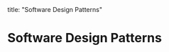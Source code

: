 <frontmatter>
title: "Software Design Patterns"
</frontmatter>

<link rel="stylesheet" href="{{baseUrl}}/css/textbook.css">

<div class="website-content" id="all">

<div id="title">

# Software Design Patterns
</div>
<div id="main">

<panel header="## Introduction" type="seamless" alt="introduction" expanded >
  <include src="introduction/index.md#main" />
</panel>

<panel header="## Singleton Pattern" type="seamless" alt="singleton" expanded >
  <include src="singleton/index.md#main" />
</panel>

<panel header="## Abstraction Occurrence Pattern" type="seamless" alt="abstraction occurrence" expanded >
  <include src="abstractionOccurrence/index.md#main" />
</panel>

<panel header="## Facade Pattern" type="seamless" alt="facade" expanded >
  <include src="facade/index.md#main" />
</panel>

<panel header="## Command Pattern" type="seamless" alt="command" expanded >
  <include src="command/index.md#main" />
</panel>

<panel header="## Model View Controller (MVC) Pattern" type="seamless" alt="model view controller" expanded >
  <include src="modelViewController/index.md#main" />
</panel>

<panel header="## Observer Pattern" type="seamless" alt="observer" expanded >
  <include src="observer/index.md#main" />
</panel>

<panel header="## More" type="seamless" alt="more" expanded >
  <include src="more/index.md#main" />
</panel>

</div>

</div>
